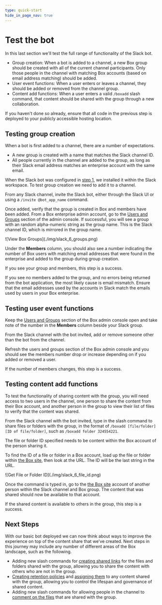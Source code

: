 ```yaml
---
type: quick-start
hide_in_page_nav: true
---
```


# Test the bot

In this last section we'll test the full range of functionality of the Slack
bot.

* Group creation: When a bot is added to a channel, a new Box group should be
 created with all of the current channel participants. Only those
 people in the channel with matching Box accounts (based on email address
 matching) should be added.
* User event functions: When a user enters or leaves a channel, they should be
 added or removed from the channel group.
* Content add functions: When a user enters a valid `/boxadd` slash command,
 that content should be shared with the group through a new collaboration.

<Message type='notice'>
  If you haven't done so already, ensure that all code in the previous step is
  deployed to your publicly accessible hosting location.
</Message>

## Testing group creation

When a bot is first added to a channel, there are a number of expectations.

* A new group is created with a name that matches the Slack channel ID.
* All people currently in the channel are added to the group, as long as their
 Slack email address matches an enterprise account with the same email.

When the Slack bot was configured in [step 1][step1], we installed it within
the Slack workspace. To test group creation we need to add it to a channel.

From any Slack channel, invite the Slack bot, either through the Slack UI or
using a `/invite @bot_app_name` command.

Once added, verify that the group is created in Box and members have been
added. From a Box enterprise admin account, go to the
[Users and Groups][box-users-groups] section of the admin console. If
successful, you will see a group with an random alpha-numeric string as the
group name. This is the Slack channel ID, which is mirrored in the group name.

<ImageFrame noborder center shadow>
  ![View Box Groups](./img/slack_6_groups.png)
</ImageFrame>

Under the **Members** column, you should also see a number indicating the
number of Box users with matching email addresses that were found in the
enterprise and added to the group during group creation.

If you see your group and members, this step is a success.

<Message type='notice'>
  If you see no members added to the group, and no errors being returned from
  the bot application, the most likely cause is email mismatch. Ensure that the
  email addresses used by the accounts in Slack match the emails used by users
  in your Box enterprise.
</Message>

## Testing user event functions

Keep the [Users and Groups][box-users-groups] section of the Box admin
console open and take note of the number in the **Members** column beside your
Slack group. 

From the Slack channel with the bot invited, add or remove someone other than
the bot from the channel. 

Refresh the users and groups section of the Box admin console and you should
see the members number drop or increase depending on if you added or removed a
user.

If the number of members changes, this step is a success.

## Testing content add functions

To test the functionality of sharing content with the group, you will need
access to two users in the channel, one person to share the content from their
Box account, and another person in the group to view their list of files to
verify that the content was shared.

From the Slack channel with the bot invited, type in the slash command to share
files or folders with the group, in the format of
`/boxadd [file/folder] [ID of file/folder]`, such as
`/boxadd folder 324554221`. 

<Message type='notice'>
  The file or folder ID specified needs to be content within the Box account of
  the person sharing it. 
</Message>

To find the ID of a file or folder in a Box account, load up the file or folder
within [the Box site](https://box.com), then look at the URL. The ID will be the
last string in the URL.

<ImageFrame noborder center shadow>
  ![Get File or Folder ID](./img/slack_6_file_id.png)
</ImageFrame>

Once the command is typed in, go to the [the Box site](https://box.com) account
of another person within the Slack channel and Box group. The content that was
shared should now be available to that account.

If the shared content is available to others in the group, this step is a
success.

## Next Steps

With our basic bot deployed we can now think about ways to improve the
experience on top of the content share that we've created. Next steps in this
journey may include any number of different areas of the Box landscape, such as
the following.

* Adding new slash commands for [creating shared links][next-steps-shared-link]
 for the files and folders shared with the group, allowing you to share the
 content with others who are not in the group.
* [Creating retention policies][next-steps-retention-policy] and
 [assigning them][next-steps-policy-assign] to any content shared with the
 group, allowing you to control the lifespan and governance of shared content.
* Adding new slash commands for allowing people in the channel to
 [comment on the files][next-steps-comment] that are shared with the group.

[step1]: g://collaborations/connect-slack-to-group-collabs/configure-slack
[box-users-groups]: https://app.box.com/master/groups
[next-steps-shared-link]: g://shared-links/create/
[next-steps-retention-policy]: r://post-retention-policies
[next-steps-policy-assign]: r://post-retention-policy-assignments
[next-steps-comment]: r://post-comments